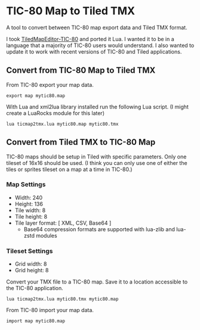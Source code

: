 # TIC-80 Map to Tiled TMX

A tool to convert between TIC-80 map export data and Tiled TMX format.

I took [TiledMapEditor-TIC-80](https://github.com/AlRado/TiledMapEditor-TIC-80)
and ported it Lua. I wanted it to be in a language that a majority of
TIC-80 users would understand. I also wanted to update it to work with
recent versions of TIC-80 and Tiled applications.

## Convert from TIC-80 Map to Tiled TMX

From TIC-80 export your map data.

    export map mytic80.map

With Lua and xml2lua library installed run the following Lua script. (I might
create a LuaRocks module for this later)

    lua ticmap2tmx.lua mytic80.map mytic80.tmx

## Convert from Tiled TMX to TIC-80 Map

TIC-80 maps should be setup in Tiled with specific parameters. Only one tileset
of 16x16 should be used. (I think you can only use one of either the tiles or
sprites tileset on a map at a time in TIC-80.)

### Map Settings

- Width: 240
- Height: 136
- Tile width: 8
- Tile height: 8
- Tile layer format: [ XML, CSV, Base64 ]
  - Base64 compression formats are supported with lua-zlib and lua-zstd modules

### Tileset Settings

- Grid width: 8
- Grid height: 8

Convert your TMX file to a TIC-80 map. Save it to a location accessible to the
TIC-80 application.

    lua ticmap2tmx.lua mytic80.tmx mytic80.map

From TIC-80 import your map data.

    import map mytic80.map
